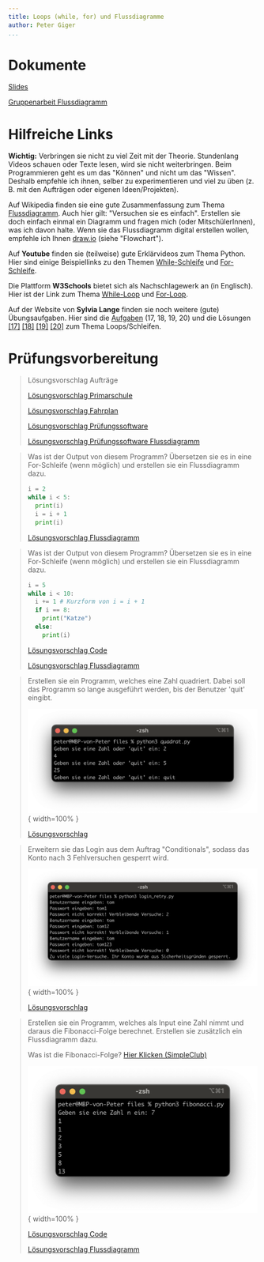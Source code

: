 ```yaml
---
title: Loops (while, for) und Flussdiagramme
author: Peter Giger
...
```


# Dokumente

[Slides](slides.html)

[Gruppenarbeit Flussdiagramm](slides-gruppenarbeit-flussdiagramm.html)


# Hilfreiche Links

**Wichtig:** Verbringen sie nicht zu viel Zeit mit der Theorie. Stundenlang Videos schauen oder Texte lesen, wird sie nicht weiterbringen. Beim Programmieren geht es um das "Können" und nicht um das "Wissen". Deshalb empfehle ich ihnen, selber zu experimentieren und viel zu üben (z. B. mit den Aufträgen oder eigenen Ideen/Projekten).

Auf Wikipedia finden sie eine gute Zusammenfassung zum Thema [Flussdiagramm](https://de.wikipedia.org/wiki/Programmablaufplan). Auch hier gilt: "Versuchen sie es einfach". Erstellen sie doch einfach einmal ein Diagramm und fragen mich (oder MitschülerInnen), was ich davon halte. Wenn sie das Flussdiagramm digital erstellen wollen, empfehle ich Ihnen [draw.io](https://app.diagrams.net) (siehe "Flowchart").

Auf **Youtube** finden sie (teilweise) gute Erklärvideos zum Thema Python. Hier sind einige Beispiellinks zu den Themen [While-Schleife](https://www.youtube.com/watch?v=sXLicTuJzB4&list=PL_pqkvxZ6ho3u8PJAsUU-rOAQ74D0TqZB&index=13) und [For-Schleife](https://www.youtube.com/watch?v=pQh5Idw2sKM&list=PL_pqkvxZ6ho3u8PJAsUU-rOAQ74D0TqZB&index=17).

Die Plattform **W3Schools** bietet sich als Nachschlagewerk an (in Englisch). Hier ist der Link zum Thema [While-Loop](https://www.w3schools.com/python/python_while_loops.asp) und [For-Loop](https://www.w3schools.com/python/python_for_loops.asp).

Auf der Website von **Sylvia Lange** finden sie noch weitere (gute) Übungsaufgaben. Hier sind die [Aufgaben](https://sylvialange.de/python/Programmieraufgaben.pdf) (17, 18, 19, 20) und die Lösungen
[[17]](https://sylvialange.de/python/python3/schleifen/Potenz.py)
[[18]](https://sylvialange.de/python/python3/schleifen/Fakultaet.py)
[[19]](https://sylvialange.de/python/python3/schleifen/Zweierpotenz.py)
[[20]](https://sylvialange.de/python/python3/schleifen/SterneRechteck.py)
zum Thema Loops/Schleifen.


# Prüfungsvorbereitung

> Lösungsvorschlag Aufträge
> 
> [Lösungsvorschlag Primarschule](files/primarschule.py)
> 
> [Lösungsvorschlag Fahrplan](files/fahrplan.py)
> 
> [Lösungsvorschlag Prüfungssoftware](files/prüfungssoftware.py)
> 
> [Lösungsvorschlag Prüfungssoftware Flussdiagramm](files/prüfungssoftware.drawio.png)

> Was ist der Output von diesem Programm? Übersetzen sie es in eine For-Schleife (wenn möglich) und erstellen sie ein Flussdiagramm dazu.
> ```python
> i = 2
> while i < 5:
>   print(i)
>   i = i + 1
>   print(i)
> ```
> 
> [Lösungsvorschlag Flussdiagramm](files/prüfungsvorbereitung_1.drawio.png)

> Was ist der Output von diesem Programm? Übersetzen sie es in eine For-Schleife (wenn möglich) und erstellen sie ein Flussdiagramm dazu.
> ```python
> i = 5
> while i < 10:
>   i += 1 # Kurzform von i = i + 1
>   if i == 8:
>     print("Katze")
>   else:
>     print(i)
> ```
> 
> [Lösungsvorschlag Code](files/prüfungsvorbereitung_2.py)
> 
> [Lösungsvorschlag Flussdiagramm](files/prüfungsvorbereitung_2.drawio.png)

> Erstellen sie ein Programm, welches eine Zahl quadriert. Dabei soll das Programm so lange ausgeführt werden, bis der Benutzer 'quit' eingibt.
> 
> ![](images/quadrat.png){ width=100% }
> 
> [Lösungsvorschlag](files/quadrat.py)


> Erweitern sie das Login aus dem Auftrag "Conditionals", sodass das Konto nach 3 Fehlversuchen gesperrt wird.
> 
> ![](images/login_retry.png){ width=100% }
> 
> [Lösungsvorschlag](files/login_retry.py)

> Erstellen sie ein Programm, welches als Input eine Zahl nimmt und daraus die Fibonacci-Folge berechnet. Erstellen sie zusätzlich ein Flussdiagramm dazu.
>
> Was ist die Fibonacci-Folge? [Hier Klicken (SimpleClub)](https://www.youtube.com/watch?v=fLuVeooxBqw)
> 
> ![](images/fibonacci.png){ width=100% }
> 
> [Lösungsvorschlag Code](files/fibonacci.py)
> 
> [Lösungsvorschlag Flussdiagramm](files/fibonacci.drawio.png)